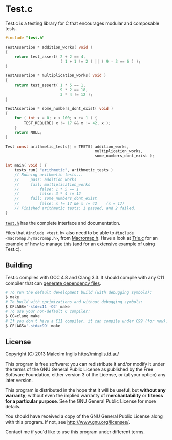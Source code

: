 # Test.c

Test.c is a testing library for C that encourages modular and composable tests.

``` c
#include "test.h"

TestAssertion * addition_works( void )
{
    return test_assert( 2 + 2 == 4,
                        ( 1 + 1 != 2 ) || ( 9 - 3 == 6 ) );
}

TestAssertion * multiplication_works( void )
{
    return test_assert( 1 * 5 == 1,
                        9 * 2 == 18,
                        3 * 4 != 12 );
}

TestAssertion * some_numbers_dont_exist( void )
{
    for ( int x = 0; x < 100; x += 1 ) {
        TEST_REQUIRE( x != 17 && x != 42, x );
    }
    return NULL;
}

Test const arithmetic_tests[] = TESTS( addition_works,
                                       multiplication_works,
                                       some_numbers_dont_exist );

int main( void ) {
    tests_run( "arithmetic", arithmetic_tests )
    // Running arithmetic tests...
    //     pass: addition_works
    //     fail: multiplication_works
    //         false: 1 * 5 == 1
    //         false: 3 * 4 != 12
    //     fail: some_numbers_dont_exist
    //         false: x != 17 && x != 42    (x = 17)
    // Finished arithmetic tests: 1 passed, and 2 failed.
}
```

[`test.h`](/test.h) has the complete interface and documentation.

Files that `#include <test.h>` also need to be able to `#include <macromap.h/macromap.h>`, from [Macromap.h](https://github.com/mcinglis/macromap.h). Have a look at [Trie.c](https://github.com/mcinglis/trie.c) for an example of how to manage this (and for an extensive example of using Test.c).


## Building

Test.c compiles with GCC 4.8 and Clang 3.3. It should compile with any C11 compiler that can [generate dependency files](/Makefile#L24).

``` sh
# To run the default development build (with debugging symbols):
$ make
# To build with optimizations and without debugging symbols:
$ CFLAGS='-std=c11 -O2' make
# To use your non-default C compiler:
$ CC=clang make
# If you don't have a C11 compiler, it can compile under C99 (for now):
$ CFLAGS='-std=c99' make
```


## License

Copyright (C) 2013 Malcolm Inglis <http://minglis.id.au/>

This program is free software: you can redistribute it and/or modify it under the terms of the GNU General Public License as published by the Free Software Foundation, either version 3 of the License, or (at your option) any later version.

This program is distributed in the hope that it will be useful, but **without any warranty**; without even the implied warranty of **merchantability** or **fitness for a particular purpose**. See the GNU General Public License for more details.

You should have received a copy of the GNU General Public License along with this program. If not, see <http://www.gnu.org/licenses/>.

Contact me if you'd like to use this program under different terms.

